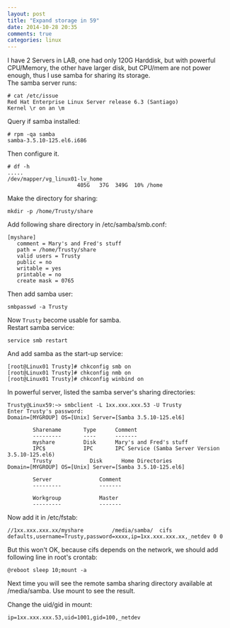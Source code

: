 ```yaml
---
layout: post
title: "Expand storage in 59"
date: 2014-10-28 20:35
comments: true
categories: linux
---
```

I have 2 Servers in LAB, one had only 120G Harddisk, but with powerful CPU/Memory, the other have larger disk, but CPU/mem are not power enough, thus I use samba for sharing its storage.     
The samba server runs:   

```
# cat /etc/issue
Red Hat Enterprise Linux Server release 6.3 (Santiago)
Kernel \r on an \m

```
Query if samba installed:   

```
# rpm -qa samba
samba-3.5.10-125.el6.i686

```
Then configure it.    

```
# df -h 
.....
/dev/mapper/vg_linux01-lv_home
                      405G   37G  349G  10% /home

```
Make the directory for sharing:    

```
mkdir -p /home/Trusty/share

```
Add following share directory in /etc/samba/smb.conf:    

```
[myshare]
   comment = Mary's and Fred's stuff
   path = /home/Trusty/share
   valid users = Trusty
   public = no
   writable = yes
   printable = no
   create mask = 0765

```
Then add samba user:    

```
smbpasswd -a Trusty

```
Now `Trusty` become usable for samba.    
Restart samba service:    

```
service smb restart

```
And add samba as the start-up service:   

```
[root@Linux01 Trusty]# chkconfig smb on
[root@Linux01 Trusty]# chkconfig nmb on
[root@Linux01 Trusty]# chkconfig winbind on

```

In powerful server, listed the samba server's sharing directories:    

```
Trusty@Linux59:~> smbclient -L 1xx.xxx.xxx.53 -U Trusty
Enter Trusty's password: 
Domain=[MYGROUP] OS=[Unix] Server=[Samba 3.5.10-125.el6]

        Sharename       Type      Comment
        ---------       ----      -------
        myshare         Disk      Mary's and Fred's stuff
        IPC$            IPC       IPC Service (Samba Server Version 3.5.10-125.el6)
        Trusty            Disk      Home Directories
Domain=[MYGROUP] OS=[Unix] Server=[Samba 3.5.10-125.el6]

        Server               Comment
        ---------            -------

        Workgroup            Master
        ---------            -------

```

Now add it in /etc/fstab:    

```
//1xx.xxx.xxx.xx/myshare         /media/samba/  cifs defaults,username=Trusty,password=xxxx,ip=1xx.xxx.xxx.xx,_netdev 0 0

```
But this won't OK, because cifs depends on the network, we should add following line in root's crontab:     

```
@reboot sleep 10;mount -a

```
Next time you will see the remote samba sharing directory available at  /media/samba. Use mount to see the result.    

Change the uid/gid in mount:   

```
ip=1xx.xxx.xxx.53,uid=1001,gid=100,_netdev

```

